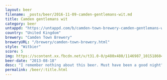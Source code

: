 ```yaml
---
layout: beer
filename: _posts/beer/2016-11-09-camden-gentlemans-wit.md
title: Camden gentlemans wit
category: beer
untappd: "https://untappd.com/b/camden-town-brewery-camden-gentlemans-wit-white-beer/108629"
country: "United Kingdom"
brewery: "Camden Town Brewery"
breweryURL: "/brewery/camden-town-brewery.html"
style: "Witbier"
score: 5
img: https://scontent.xx.fbcdn.net/v/t31.0-0/p480x480/1146987_10151860443023745_856797078_o.jpg?_nc_cat=110&_nc_ohc=U7I_OUa9_nsAQkuRt_MNWJICH45OgqogoIkIpuCajP6Y2pFc9bBb0s3Ug&_nc_ht=scontent.xx&oh=5fef53c1ab81379d47fc59580c9b0196&oe=5E425F34
beer-date: "2013-08-18"
desc: "I remember nothing about this beer. Must have been a good night"
permalink: /beer/:title.html
---
```

